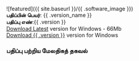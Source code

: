 ![featured]({{ site.baseurl }}/{{ .software_image }})  
**பதிப்பின் பெயர்**: {{ .version_name }}  
**பதிப்பு எண்**:{{ .version }}  
<a href="https://github.com/ThaniThamizhAkarathiKalanjiyam/win_ttak/archive/master.zip" class="button">Download Latest</a> version for Windows - 66Mb  
<a href="{{ site.baseurl }}/{{ .archive }}" class="button button3">Download {{ .version }}</a> version for Windows  
### பதிப்பு பற்றிய மேலதிகத் தகவல்